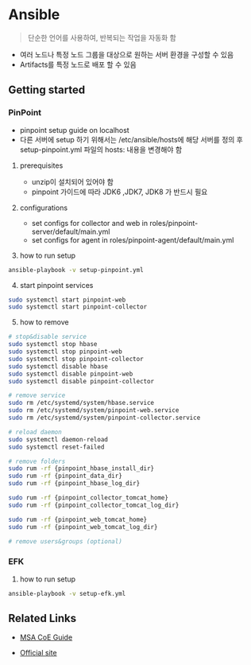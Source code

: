 # Ansible
> 단순한 언어를 사용하여, 반복되는 작업을 자동화 함

- 여러 노드나 특정 노드 그룹을 대상으로 원하는 서버 환경을 구성할 수 있음
- Artifacts를 특정 노드로 배포 할 수 있음

## Getting started

### PinPoint

- pinpoint setup guide on localhost  
- 다른 서버에 setup 하기 위해서는 /etc/ansible/hosts에 해당 서버를 정의 후 setup-pinpoint.yml 파일의 hosts: 내용을 변경해야 함

1. prerequisites

    - unzip이 설치되어 있어야 함
    - pinpoint 가이드에 따라 JDK6 ,JDK7, JDK8 가 반드시 필요

2. configurations

    - set configs for collector and web in roles/pinpoint-server/default/main.yml
    - set configs for agent in roles/pinpoint-agent/default/main.yml

3. how to run setup

```sh
ansible-playbook -v setup-pinpoint.yml
```

4. start pinpoint services

```sh
sudo systemctl start pinpoint-web
sudo systemctl start pinpoint-collector
```

5. how to remove

```sh
# stop&disable service
sudo systemctl stop hbase
sudo systemctl stop pinpoint-web
sudo systemctl stop pinpoint-collector
sudo systemctl disable hbase
sudo systemctl disable pinpoint-web
sudo systemctl disable pinpoint-collector

# remove service 
sudo rm /etc/systemd/system/hbase.service
sudo rm /etc/systemd/system/pinpoint-web.service
sudo rm /etc/systemd/system/pinpoint-collector.service

# reload daemon
sudo systemctl daemon-reload
sudo systemctl reset-failed

# remove folders
sudo rum -rf {pinpoint_hbase_install_dir}
sudo rum -rf {pinpoint_data_dir}
sudo rum -rf {pinpoint_hbase_log_dir}

sudo rum -rf {pinpoint_collector_tomcat_home}
sudo rum -rf {pinpoint_collector_tomcat_log_dir}

sudo rum -rf {pinpoint_web_tomcat_home}
sudo rum -rf {pinpoint_web_tomcat_log_dir}

# remove users&groups (optional)
```

### EFK

1. how to run setup

```sh
ansible-playbook -v setup-efk.yml
```

## Related Links

- [MSA CoE Guide](https://coe.gitbook.io/guide/ansible/ansible)

- [Official site](https://www.ansible.com/resources/get-started)